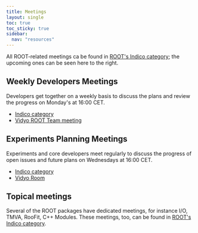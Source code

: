```yaml
---
title: Meetings
layout: single
toc: true
toc_sticky: true
sidebar:
  nav: "resources"
---
```


All ROOT-related meetings ca be found in [ROOT's Indico category](https://indico.cern.ch/category/526/); 
the upcoming ones can be seen here to the right.

## <a name="developers"></a>Weekly Developers Meetings
Developers get together on a weekly basis to discuss the plans and review the progress on 
Monday's at 16:00 CET. 

- [Indico category](https://indico.cern.ch/category/526/)
- [Vidyo ROOT Team meeting](http://vidyoportal.cern.ch/flex.html?roomdirect.html&key=x861dreZzui5)

## <a name="planning"></a>Experiments Planning Meetings
Experiments and core developers meet regularly to discuss the progress of open issues and 
future plans on Wednesdays at 16:00 CET.

- [Indico category](https://indico.cern.ch/category/526/)
- [Vidyo Room](http://vidyoportal.cern.ch/flex.html?roomdirect.html&key=5PYaHFq3GgUT)   

## Topical meetings
Several of the ROOT packages have dedicated meetings, for instance I/O, TMVA, RooFit, C++ Modules. 
These meetings, too, can be found in [ROOT's Indico category](https://indico.cern.ch/category/526/).
